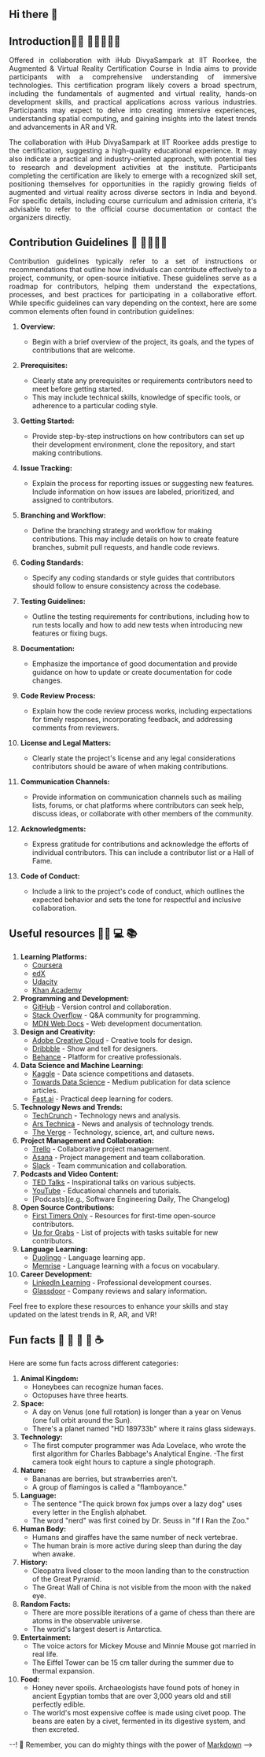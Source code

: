 ## Hi there 👋


## Introduction🙋‍♀️ :tada::tada::tada::tada::tada:

<p align="justify">
   Offered in collaboration with iHub DivyaSampark at IIT Roorkee, the Augmented & Virtual Reality Certification Course in India 
   aims to provide participants with a comprehensive understanding of immersive technologies. This certification program likely 
   covers a broad spectrum, including the fundamentals of augmented and virtual reality, hands-on development skills, and practical 
   applications across various industries. Participants may expect to delve into creating immersive experiences, understanding spatial 
   computing, and gaining insights into the latest trends and advancements in AR and VR.
</p>

<p align="justify">
    The collaboration with iHub DivyaSampark at IIT Roorkee adds prestige to the certification, suggesting a 
    high-quality educational experience. It may also indicate a practical and industry-oriented approach, with 
    potential ties to research and development activities at the institute. Participants completing the certification 
    are likely to emerge with a recognized skill set, positioning themselves for opportunities in the rapidly growing 
    fields of augmented and virtual reality across diverse sectors in India and beyond. For specific details, including 
    course curriculum and admission criteria, it's advisable to refer to the official course documentation or contact 
    the organizers directly.
</p>


## Contribution Guidelines 🌈 :star2::star2::star2::star2:
<p align="justify">
   Contribution guidelines typically refer to a set of instructions or recommendations that outline how 
   individuals can contribute effectively to a project, community, or open-source initiative. These guidelines 
   serve as a roadmap for contributors, helping them understand the expectations, processes, and best practices 
   for participating in a collaborative effort. While specific guidelines can vary depending on the context, here 
   are some common elements often found in contribution guidelines:
</p>


1. **Overview:**
   - Begin with a brief overview of the project, its goals, and the types of contributions that are welcome.

2. **Prerequisites:**
   - Clearly state any prerequisites or requirements contributors need to meet before getting started.
   - This may include technical skills, knowledge of specific tools, or adherence to a particular coding style.

3. **Getting Started:**
   - Provide step-by-step instructions on how contributors can set up their development environment, clone the repository, and start making contributions.

4. **Issue Tracking:**
   -  Explain the process for reporting issues or suggesting new features. Include information on how issues are labeled, prioritized, and assigned to contributors.

5. **Branching and Workflow:**
   -  Define the branching strategy and workflow for making contributions. This may include details on how to create feature branches, submit pull requests, and handle code reviews.

6. **Coding Standards:**
   -  Specify any coding standards or style guides that contributors should follow to ensure consistency across the codebase.

7. **Testing Guidelines:**
   -  Outline the testing requirements for contributions, including how to run tests locally and how to add new tests when introducing new features or fixing bugs.

8. **Documentation:**
   -  Emphasize the importance of good documentation and provide guidance on how to update or create documentation for code changes.

9. **Code Review Process:**
    -  Explain how the code review process works, including expectations for timely responses, incorporating feedback, and addressing comments from reviewers.

10. **License and Legal Matters:**
    -  Clearly state the project's license and any legal considerations contributors should be aware of when making contributions.

11. **Communication Channels:**
    -  Provide information on communication channels such as mailing lists, forums, or chat platforms where contributors can seek help, discuss ideas, or collaborate with other members of the community.

12. **Acknowledgments:**
    - Express gratitude for contributions and acknowledge the efforts of individual contributors. This can include a contributor list or a Hall of Fame.

13. **Code of Conduct:**
    -  Include a link to the project's code of conduct, which outlines the expected behavior and sets the tone for respectful and inclusive collaboration.
   
      
## Useful resources 👩‍💻 :computer: :books: 

1. **Learning Platforms:**
   - [Coursera](https://www.coursera.org/)
   - [edX](https://https://www.edx.org/)
   - [Udacity](https://www.udacity.com/)
   - [Khan Academy](https://www.khanacademy.org/)
2. **Programming and Development:**
   - [GitHub](https://github.com/) - Version control and collaboration.
   - [Stack Overflow](https://stackoverflow.com/) - Q&A community for programming.
   - [MDN Web Docs](https://developer.mozilla.org/en-US/docs/Learn) - Web development documentation.
3. **Design and Creativity:**
   - [Adobe Creative Cloud](https://www.adobe.com/creativecloud/tools.html) - Creative tools for design.
   - [Dribbble](https://dribbble.com/) - Show and tell for designers.
   - [Behance](https://www.behance.net/) - Platform for creative professionals.
4. **Data Science and Machine Learning:**
   - [Kaggle](https://www.kaggle.com/) - Data science competitions and datasets.
   - [Towards Data Science](https://towardsdatascience.com/) - Medium publication for data science articles.
   - [Fast.ai](https://www.fast.ai/) - Practical deep learning for coders.
5. **Technology News and Trends:**
   - [TechCrunch](https://techcrunch.com/) - Technology news and analysis.
   - [Ars Technica](https://arstechnica.com/) - News and analysis of technology trends.
   - [The Verge](https://www.theverge.com/) - Technology, science, art, and culture news.
6. **Project Management and Collaboration:**
   - [Trello](https://trello.com/) - Collaborative project management.
   - [Asana](https://asana.com/) - Project management and team collaboration.
   - [Slack](https://slack.com/intl/en-in/) - Team communication and collaboration.
7. **Podcasts and Video Content:**
   - [TED Talks](https://www.ted.com/playlists/171/the_most_popular_ted_talks_of_all_time) - Inspirational talks on various subjects.
   - [YouTube](https://www.youtube.com/) - Educational channels and tutorials.
   - [Podcasts](e.g., Software Engineering Daily, The Changelog)
8. **Open Source Contributions:**
   - [First Timers Only](https://www.firsttimersonly.com/) - Resources for first-time open-source contributors.
   - [Up for Grabs](https://up-for-grabs.net/) - List of projects with tasks suitable for new contributors.
9. **Language Learning:**
   - [Duolingo](https://www.duolingo.com/) - Language learning app.
   - [Memrise](https://www.memrise.com/) - Language learning with a focus on vocabulary.
10. **Career Development:**
      - [LinkedIn Learning](https://www.linkedin.com/learning/topics/professional-development) - Professional development courses.
      - [Glassdoor](https://www.glassdoor.co.in/index.htm) - Company reviews and salary information.

Feel free to explore these resources to enhance your skills and stay updated on the latest trends in R, AR, and VR!

##  Fun facts 🍿 :pizza: :hamburger: :icecream: :coffee:

Here are some fun facts across different categories:

1. **Animal Kingdom:**
   - Honeybees can recognize human faces.
   - Octopuses have three hearts.
2. **Space:**
   - A day on Venus (one full rotation) is longer than a year on Venus (one full orbit around the Sun).
   - There's a planet named "HD 189733b" where it rains glass sideways.
3. **Technology:**
   - The first computer programmer was Ada Lovelace, who wrote the first algorithm for Charles Babbage's Analytical Engine.
   -The first camera took eight hours to capture a single photograph.
4. **Nature:**
   - Bananas are berries, but strawberries aren't.
   - A group of flamingos is called a "flamboyance."
5. **Language:**
   - The sentence "The quick brown fox jumps over a lazy dog" uses every letter in the English alphabet.
   - The word "nerd" was first coined by Dr. Seuss in "If I Ran the Zoo."
6. **Human Body:**
   - Humans and giraffes have the same number of neck vertebrae.
   - The human brain is more active during sleep than during the day when awake.
7. **History:**
   - Cleopatra lived closer to the moon landing than to the construction of the Great Pyramid.
   - The Great Wall of China is not visible from the moon with the naked eye.
8. **Random Facts:**
   - There are more possible iterations of a game of chess than there are atoms in the observable universe.
   - The world's largest desert is Antarctica.
9. **Entertainment:**
   - The voice actors for Mickey Mouse and Minnie Mouse got married in real life.
   - The Eiffel Tower can be 15 cm taller during the summer due to thermal expansion.
10. **Food:**
      - Honey never spoils. Archaeologists have found pots of honey in ancient Egyptian tombs that are over 3,000 years old and still perfectly edible.
      - The world's most expensive coffee is made using civet poop. The beans are eaten by a civet, fermented in its digestive system, and then excreted.


--!
🧙 Remember, you can do mighty things with the power of [Markdown](https://docs.github.com/github/writing-on-github/getting-started-with-writing-and-formatting-on-github/basic-writing-and-formatting-syntax)
-->
